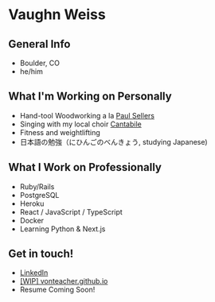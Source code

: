 # Vaughn Weiss

## General Info
- Boulder, CO
- he/him

## What I'm Working on Personally
- Hand-tool Woodworking a la [Paul Sellers](https://paulsellers.com/)
- Singing with my local choir [Cantabile](https://cantabilesingers.org/)
- Fitness and weightlifting
- 日本語の勉強（にひんごのべんきょう, studying Japanese)

## What I Work on Professionally
- Ruby/Rails
- PostgreSQL
- Heroku
- React / JavaScript / TypeScript
- Docker
- Learning Python & Next.js

## Get in touch!
- [LinkedIn](https://www.linkedin.com/in/vaughn-weiss-b88946116/)
- [[WIP] vonteacher.github.io](https://vonteacher.github.io)
- Resume Coming Soon!

